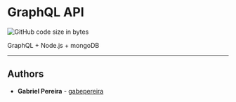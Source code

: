 # GraphQL API
![GitHub code size in bytes](https://img.shields.io/github/languages/code-size/gabepereira/graphql-api.svg)

GraphQL + Node.js + mongoDB

---------------

## Authors

* **Gabriel Pereira** - [gabepereira](https://github.com/gabepereira)